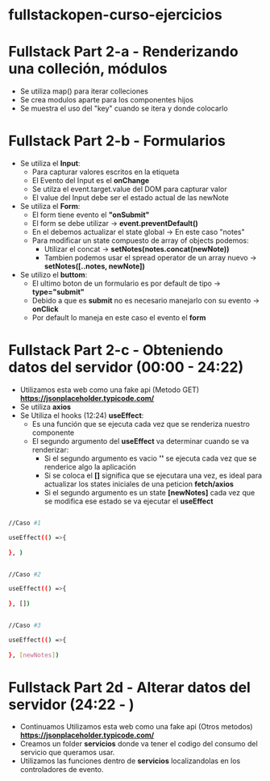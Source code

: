 # fullstackopen-curso-ejercicios

# Fullstack Part 2-a - Renderizando una colleción, módulos

- Se utiliza map() para iterar colleciones
- Se crea modulos aparte para los componentes hijos
- Se muestra el uso del "key" cuando se itera y donde colocarlo

# Fullstack Part 2-b - Formularios

- Se utiliza el **Input**: 
    - Para capturar valores escritos en la etiqueta
    - El Evento del Input es el **onChange**
    - Se utilza el event.target.value del DOM para capturar valor
    - El value del Input debe ser el estado actual de las newNote
- Se utiliza el **Form**:
    - El form tiene evento el **"onSubmit"**
    - El form se debe utilizar -> **event.preventDefault()**
    - En el debemos actualizar el state global ->  En este caso "notes"
    - Para modificar un state compuesto de array of objects podemos:
        - Utilizar el concat -> **setNotes(notes.concat(newNote))**
        - Tambien podemos usar el spread operator de un array nuevo ->  **setNotes([..notes, newNote])**
- Se utilizo el **buttom**:
    - El ultimo boton de un formulario es por default de tipo -> **type="submit"**
    - Debido a que es **submit** no es necesario manejarlo con su evento -> **onClick**
    - Por default lo maneja en este caso el evento el **form**

# Fullstack Part 2-c - Obteniendo datos del servidor (00:00 - 24:22)

- Utilizamos esta web como una fake api  (Metodo GET) **https://jsonplaceholder.typicode.com/**
- Se utiliza **axios**
- Se Utiliza el hooks (12:24) **useEffect**:
    - Es una función que se ejecuta cada vez que se renderiza nuestro componente
    - El segundo argumento del **useEffect** va determinar cuando se va renderizar:
        - Si el segundo argumento es vacio **''** se ejecuta cada vez que se renderice algo la aplicación
        - Si se coloca el **[]** significa que se ejecutara una vez, es ideal para actualizar 
        los states iniciales de una peticion **fetch/axios**
        - Si el segundo argumento es un state **[newNotes]** cada vez que se modifica ese estado se 
         va ejecutar el **useEffect**

```bash

//Caso #1

useEffect(() =>{
  
}, )

```


```bash

//Caso #2

useEffect(() =>{
  
}, [])

```


```bash

//Caso #3

useEffect(() =>{
  
}, [newNotes])

```

# Fullstack Part 2d - Alterar datos del servidor (24:22 - )

- Continuamos Utilizamos esta web como una fake api (Otros metodos) **https://jsonplaceholder.typicode.com/**
- Creamos un folder **servicios** donde va tener el codigo del consumo del servicio que queramos usar.
- Utilizamos las funciones dentro de **servicios** localizandolas en los controladores de evento.